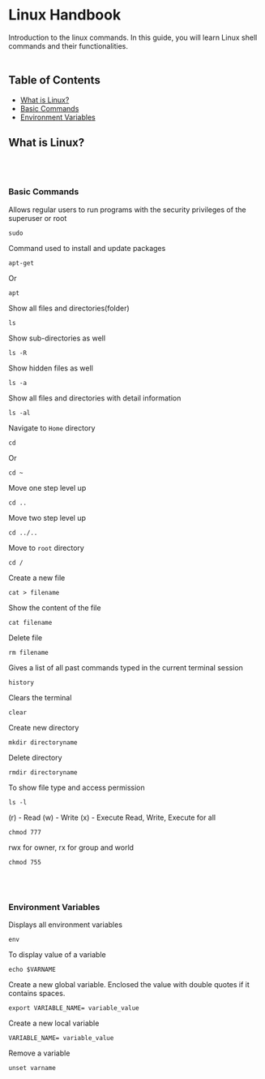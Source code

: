 # Linux Handbook
Introduction to the linux commands. In this guide, you will learn Linux shell commands and their functionalities.
<br/> <br/>


## Table of Contents
- [What is Linux?](#what-is-linux)
- [Basic Commands](#basic-commands)
- [Environment Variables](#environment-variables)


## **What is Linux?**
<br/><br/>


### **Basic Commands**
Allows regular users to run programs with the security privileges of the superuser or root
```
sudo
```

Command used to install and update packages
```
apt-get
```
Or
```
apt
```

Show all files and directories(folder)
```
ls
```

Show sub-directories as well
```
ls -R
```

Show hidden files as well
```
ls -a
```

Show all files and directories with detail information
```
ls -al
```

Navigate to `Home` directory
```
cd
```
Or
```
cd ~
```

Move one step level up
```
cd ..
```

Move two step level up
```
cd ../..
```

Move to `root` directory
```
cd /
```

Create a new file
```
cat > filename
```

Show the content of the file
```
cat filename
```

Delete file
```
rm filename
```

Gives a list of all past commands typed in the current terminal session
```
history
```

Clears the terminal
```
clear
```

Create new directory
```
mkdir directoryname
```

Delete directory
```
rmdir directoryname
```

To show file type and access permission
```
ls -l
```

(r) - Read
(w) - Write
(x) - Execute
Read, Write, Execute for all
```
chmod 777
```

rwx for owner, rx for group and world
```
chmod 755
```
<br/> <br/>


### **Environment Variables**
Displays all environment variables
```
env
```

To display value of a variable
```
echo $VARNAME
```

Create a new global variable. Enclosed the value with double quotes if it contains spaces.
```
export VARIABLE_NAME= variable_value
```

Create a new local variable
```
VARIABLE_NAME= variable_value
```

Remove a variable
```
unset varname
```
